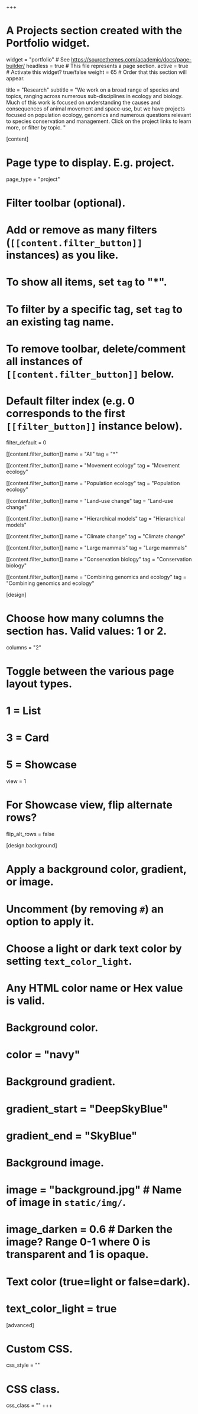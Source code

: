 +++
# A Projects section created with the Portfolio widget.
widget = "portfolio"  # See https://sourcethemes.com/academic/docs/page-builder/
headless = true  # This file represents a page section.
active = true  # Activate this widget? true/false
weight = 65  # Order that this section will appear.

title = "Research"
subtitle = "We work on a broad range of species and topics, ranging across numerous sub-disciplines in ecology and biology. Much of this work is focused on understanding the causes and consequences of animal movement and space-use, but we have projects focused on population ecology, genomics and numerous questions relevant to species conservation and management. Click on the project links to learn more, or filter by topic. "

[content]
  # Page type to display. E.g. project.
  page_type = "project"
  
  # Filter toolbar (optional).
  # Add or remove as many filters (`[[content.filter_button]]` instances) as you like.
  # To show all items, set `tag` to "*".
  # To filter by a specific tag, set `tag` to an existing tag name.
  # To remove toolbar, delete/comment all instances of `[[content.filter_button]]` below.
  
  # Default filter index (e.g. 0 corresponds to the first `[[filter_button]]` instance below).
  filter_default = 0

  [[content.filter_button]]
    name = "All"
    tag = "*"
  
  [[content.filter_button]]
    name = "Movement ecology"
    tag = "Movement ecology"
	
  [[content.filter_button]]
    name = "Population ecology"
    tag = "Population ecology"
	
  [[content.filter_button]]
    name = "Land-use change"
    tag = "Land-use change"
	
  [[content.filter_button]]
    name = "Hierarchical models"
    tag = "Hierarchical models"
	
  [[content.filter_button]]
    name = "Climate change"
    tag = "Climate change"
	
  [[content.filter_button]]
    name = "Large mammals"
    tag = "Large mammals"
	
  [[content.filter_button]]
    name = "Conservation biology"
    tag = "Conservation biology"
	
  [[content.filter_button]]
    name = "Combining genomics and ecology"
    tag = "Combining genomics and ecology"
	
[design]
  # Choose how many columns the section has. Valid values: 1 or 2.
  columns = "2"

  # Toggle between the various page layout types.
  #   1 = List
  #   3 = Card
  #   5 = Showcase
  view = 1

  # For Showcase view, flip alternate rows?
  flip_alt_rows = false

[design.background]
  # Apply a background color, gradient, or image.
  #   Uncomment (by removing `#`) an option to apply it.
  #   Choose a light or dark text color by setting `text_color_light`.
  #   Any HTML color name or Hex value is valid.
  
  # Background color.
  # color = "navy"
  
  # Background gradient.
  # gradient_start = "DeepSkyBlue"
  # gradient_end = "SkyBlue"
  
  # Background image.
  # image = "background.jpg"  # Name of image in `static/img/`.
  # image_darken = 0.6  # Darken the image? Range 0-1 where 0 is transparent and 1 is opaque.

  # Text color (true=light or false=dark).
  # text_color_light = true  
  
[advanced]
 # Custom CSS. 
 css_style = ""
 
 # CSS class.
 css_class = ""
+++

